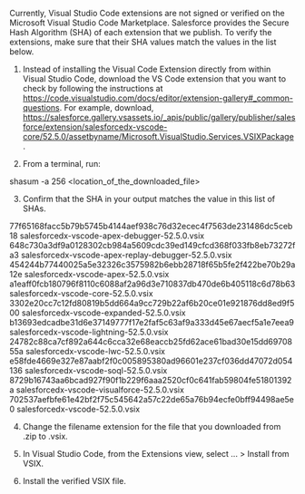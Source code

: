 Currently, Visual Studio Code extensions are not signed or verified on the
Microsoft Visual Studio Code Marketplace. Salesforce provides the Secure Hash
Algorithm (SHA) of each extension that we publish. To verify the extensions,
make sure that their SHA values match the values in the list below.

1. Instead of installing the Visual Code Extension directly from within Visual
   Studio Code, download the VS Code extension that you want to check by
   following the instructions at
   https://code.visualstudio.com/docs/editor/extension-gallery#_common-questions.
   For example, download,
   https://salesforce.gallery.vsassets.io/_apis/public/gallery/publisher/salesforce/extension/salesforcedx-vscode-core/52.5.0/assetbyname/Microsoft.VisualStudio.Services.VSIXPackage.

2. From a terminal, run:

shasum -a 256 <location_of_the_downloaded_file>

3. Confirm that the SHA in your output matches the value in this list of SHAs.

77f65168facc5b79b5745b4144aef938c76d32ecec4f7563de231486dc5ceb18  salesforcedx-vscode-apex-debugger-52.5.0.vsix
648c730a3df9a0128302cb984a5609cdc39ed149cfcd368f033fb8eb73272fa3  salesforcedx-vscode-apex-replay-debugger-52.5.0.vsix
454244b77440025a5e32326c3575982b6ebb28718f65b5fe2f422be70b29a12e  salesforcedx-vscode-apex-52.5.0.vsix
a1eaff0fcb180796f8110c6088af2a96d3e710837db470de6b405118c6d78b63  salesforcedx-vscode-core-52.5.0.vsix
3302e20cc7c12fd80819b5dd664a9cc729b22af6b20ce01e921876dd8ed9f500  salesforcedx-vscode-expanded-52.5.0.vsix
b13693edcadbe31d6e37149777f17e2faf5c63af9a333d45e67aecf5a1e7eea9  salesforcedx-vscode-lightning-52.5.0.vsix
24782c88ca7cf892a644c6cca32e68eaccb25fd62ace61bad30e15dd6970855a  salesforcedx-vscode-lwc-52.5.0.vsix
e58fde4669e327e87aabf2f0c005895380ad96601e237cf036dd47072d054136  salesforcedx-vscode-soql-52.5.0.vsix
8729b16743aa6bcad927f90f1b229f6aaa2520cf0c641fab59804fe51801392a  salesforcedx-vscode-visualforce-52.5.0.vsix
702537aefbfe61e42bf2f75c545642a57c22de65a76b94ecfe0bff94498ae5e0  salesforcedx-vscode-52.5.0.vsix


4. Change the filename extension for the file that you downloaded from .zip to
.vsix.

5. In Visual Studio Code, from the Extensions view, select ... > Install from
VSIX.

6. Install the verified VSIX file.


